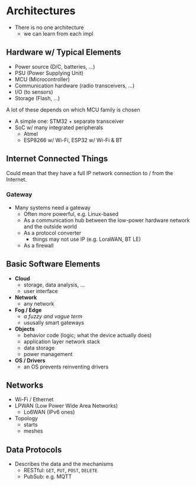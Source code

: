 # Architectures

- There is no one architecture
  - we can learn from each impl

## Hardware w/ Typical Elements

- Power source (D/C, batteries, ...)
- PSU (Power Supplying Unit)
- MCU (Microcontroller)
- Communication hardware (radio transceivers, ...)
- I/O (to sensors)
- Storage (Flash, ...)

A lot of these depends on which MCU family is chosen

- A simple one: STM32 + separate transceiver
- SoC w/ many integrated peripherals
  - Atmel
  - ESP8266 w/ Wi-Fi, ESP32 w/ Wi-Fi & BT

<!-- 02:50 ESP32 is with Wi-Fi & BT but ESP8266 doesn't -->

## Internet Connected Things

Could mean that they have a full IP network connection to / from the Internet.

### Gateway

- Many systems need a gateway
  - Often more powerful, e.g. Linux-based
  - As a communication hub between the low-power hardware network and the outside world
  - As a protocol converter
    - things may not use IP (e.g. LoraWAN, BT LE)
  - As a firewall

## Basic Software Elements

- **Cloud**
  - storage, data analysis, ...
  - user interface
- **Network**
  - any network
- **Fog / Edge**
  - _a fuzzy and vague term_
  - ususally smart gateways
- **Objects**
  - behavior code (logic; what the device actually does)
  - application layer network stack
  - data storage
  - power management
- **OS / Drivers**
  - an OS prevents reinventing drivers

## Networks

- Wi-Fi / Ethernet
- LPWAN (Low Power Wide Area Networks)
  - Lo6WAN (IPv6 ones)
- Topology
  - starts
  - meshes

## Data Protocols

- Describes the data and the mechanisms
  - RESTful: `GET`, `PUT`, `POST`, `DELETE`
  - PubSub: e.g. MQTT
